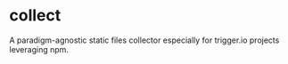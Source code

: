 collect
=======

A paradigm-agnostic static files collector especially for trigger.io projects leveraging npm.